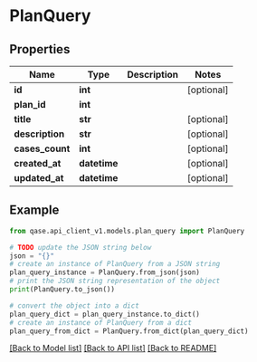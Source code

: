 # PlanQuery


## Properties

Name | Type | Description | Notes
------------ | ------------- | ------------- | -------------
**id** | **int** |  | [optional] 
**plan_id** | **int** |  | 
**title** | **str** |  | [optional] 
**description** | **str** |  | [optional] 
**cases_count** | **int** |  | [optional] 
**created_at** | **datetime** |  | [optional] 
**updated_at** | **datetime** |  | [optional] 

## Example

```python
from qase.api_client_v1.models.plan_query import PlanQuery

# TODO update the JSON string below
json = "{}"
# create an instance of PlanQuery from a JSON string
plan_query_instance = PlanQuery.from_json(json)
# print the JSON string representation of the object
print(PlanQuery.to_json())

# convert the object into a dict
plan_query_dict = plan_query_instance.to_dict()
# create an instance of PlanQuery from a dict
plan_query_from_dict = PlanQuery.from_dict(plan_query_dict)
```
[[Back to Model list]](../README.md#documentation-for-models) [[Back to API list]](../README.md#documentation-for-api-endpoints) [[Back to README]](../README.md)


